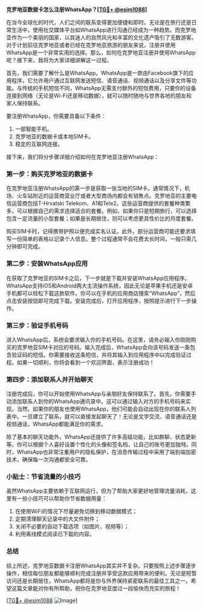 **克罗地亚数据卡怎么注册WhatsApp？[[TG💪+ @esim1088](https://t.me/s/esim1088)]**

在当今全球化的时代，人们之间的联系变得更加便捷和即时。无论是在旅行还是日常生活中，使用社交媒体平台如WhatsApp进行沟通已经成为一种趋势。而克罗地亚作为一个美丽的国家，以其迷人的自然风光和丰富的文化遗产吸引了无数游客。对于计划前往克罗地亚或者已经在克罗地亚旅游的朋友来说，注册并使用WhatsApp是一个非常实用的选择。那么，如何在克罗地亚注册并使用WhatsApp呢？接下来，我将为大家详细讲解这一过程。

首先，我们需要了解什么是WhatsApp。WhatsApp是一款由Facebook旗下的应用程序，它允许用户通过互联网发送短信、语音通话、视频通话以及分享文件等功能。与传统的手机短信不同，WhatsApp无需支付额外的短信费用，只要你的设备连接到网络（无论是Wi-Fi还是移动数据），就可以随时随地与世界各地的朋友和家人保持联系。

要注册WhatsApp，你需要具备以下条件：
1. 一部智能手机。
2. 克罗地亚的数据卡或本地SIM卡。
3. 稳定的互联网连接。

接下来，我们将分步骤详细介绍如何在克罗地亚注册WhatsApp：

### 第一步：购买克罗地亚的数据卡

在克罗地亚注册WhatsApp的第一步是获取一张当地的SIM卡。通常情况下，机场、火车站附近的运营商营业厅或者大型商场内都会有销售点。克罗地亚的主要电信运营商包括T-Hrvatski Telekom、A1和Tele2。这些运营商提供的套餐种类繁多，可以根据自己的需求选择适合的套餐。例如，如果你只是短期旅行，可以选择包含一定流量的小型套餐；如果是长期居住，则可以考虑更具性价比的月度套餐。

购买SIM卡时，记得携带护照以便完成实名认证。此外，部分运营商可能还要求填写一份简单的表格以记录个人信息。整个过程通常不会花费太长时间，一般只需几分钟即可完成。

### 第二步：安装WhatsApp应用

在获取了克罗地亚的SIM卡之后，下一步就是下载并安装WhatsApp应用程序。WhatsApp支持iOS和Android两大主流操作系统，因此无论是苹果手机还是安卓手机都可以轻松下载这款软件。你可以在手机的应用商店搜索“WhatsApp”，然后点击安装按钮即可完成下载。安装完成后，打开应用程序，按照提示进行下一步操作。

### 第三步：验证手机号码

进入WhatsApp后，系统会要求输入你的手机号码。在这里，请务必输入你刚刚购买的克罗地亚SIM卡对应的号码。输入完成后，WhatsApp会向该号码发送一条包含验证码的短信。你需要接收这条短信，并将其输入到应用程序中以完成验证过程。如果一切顺利，你将会看到一个欢迎界面，表示注册成功！

### 第四步：添加联系人并开始聊天

注册完成后，你可以开始使用WhatsApp与亲朋好友保持联系了。首先，你需要手动添加联系人到你的WhatsApp通讯录中。这可以通过输入对方的手机号码来实现。当然，如果你的朋友也使用WhatsApp，他们可能会自动出现在你的联系人列表中。一旦建立了联系，就可以直接发起聊天了！无论是文字交流、语音通话还是视频通话，WhatsApp都能满足你的需求。

除了基本的聊天功能外，WhatsApp还提供了许多高级功能，比如群聊、状态更新等。你可以根据个人喜好设置个性化的头像和签名档，让自己的账号更加独特。同时，WhatsApp也非常注重用户的隐私保护，在消息传输过程中采用了端到端加密技术，确保每一次沟通都安全可靠。

### 小贴士：节省流量的小技巧

虽然WhatsApp主要依赖于互联网运行，但为了帮助大家更好地管理流量消耗，这里有一些小技巧可以帮助你节省数据用量：
1. 在使用WiFi的情况下尽量避免切换到移动数据模式；
2. 定期清理聊天记录中的大文件附件；
3. 关闭不必要的自动下载选项（如图片、视频等）；
4. 利用离线模式阅读已下载的内容。

### 总结

综上所述，克罗地亚数据卡注册WhatsApp其实并不复杂。只要按照上述步骤逐步操作，相信每位朋友都能够顺利完成注册并享受这款应用带来的便利。无论是短暂访问还是长期居住，WhatsApp都将是你与外界保持紧密联系的最佳工具之一。希望这篇文章能对你有所帮助，祝你在克罗地亚度过一段愉快而充实的旅程！

[[TG💪+ @esim1088](https://t.me/s/esim1088) ![Image](https://i.postimg.cc/4NQfJmqS/Snipaste-2025-05-13-00-14-12.png)]